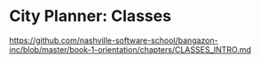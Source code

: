 # City Planner: Classes

https://github.com/nashville-software-school/bangazon-inc/blob/master/book-1-orientation/chapters/CLASSES_INTRO.md
